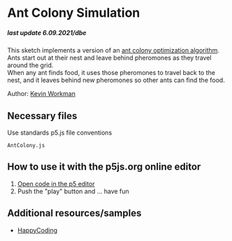 # Ant Colony Simulation

##### last update 6.09.2021/dbe

This sketch implements a version of an [ant colony optimization algorithm](https://en.wikipedia.org/wiki/Ant_colony_optimization_algorithms).  
Ants start out at their nest and leave behind pheromones as they travel around the grid.  
When any ant finds food, it uses those pheromones to travel back to the nest, and it leaves behind new pheromones so other ants can find the food.

Author: [Kevin Workman](https://stackoverflow.com/cv/KevinWorkman)

## Necessary files

Use standards p5.js file conventions
```
AntColony.js
```

## How to use it with the p5js.org online editor

1. [Open code in the p5 editor](https://editor.p5js.org/KevinWorkman/sketches/BPYoZ__je)
2. Push the "play" button and ... have fun

## Additional resources/samples
* [HappyCoding](https://happycoding.io/examples/p5js/creating-classes/ant-colony)


